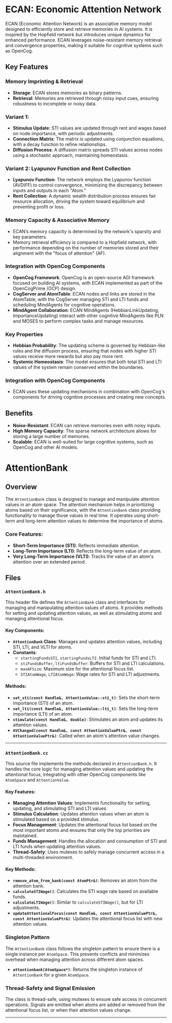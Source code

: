 # ECAN: Economic Attention Network

ECAN (Economic Attention Network) is an associative memory model designed to efficiently store and retrieve memories in AI systems. It is inspired by the Hopfield network but introduces unique dynamics for enhanced performance. ECAN leverages noise-resistant memory retrieval and convergence properties, making it suitable for cognitive systems such as OpenCog.

## Key Features

### Memory Imprinting & Retrieval
- **Storage**: ECAN stores memories as binary patterns.
- **Retrieval**: Memories are retrieved through noisy input cues, ensuring robustness to incomplete or noisy data.

### Variant 1: 
- **Stimulus Update**: STI values are updated through rent and wages based on node importance, with periodic adjustments.
- **Connection Matrix**: The matrix is updated using conjunction equations, with a decay function to refine relationships.
- **Diffusion Process**: A diffusion matrix spreads STI values across nodes using a stochastic approach, maintaining homeostasis.

### Variant 2: Lyapunov Function and Rent Collection
- **Lyapunov Function**: The network employs the Lyapunov function (AVDIFF) to control convergence, minimizing the discrepancy between inputs and outputs in each "Atom."
- **Rent Collection**: A dynamic wealth distribution process ensures fair resource allocation, driving the system toward equilibrium and preventing profit or loss.

### Memory Capacity & Associative Memory
- ECAN’s memory capacity is determined by the network's sparsity and key parameters.
- Memory retrieval efficiency is compared to a Hopfield network, with performance depending on the number of memories stored and their alignment with the "focus of attention" (AF).

### Integration with OpenCog Components
- **OpenCog Framework**: OpenCog is an open-source AGI framework focused on building AI systems, with ECAN implemented as part of the OpenCogPrime (OCP) design.
- **CogServer and AtomTable**: ECAN nodes and links are stored in the AtomTable, with the CogServer managing STI and LTI funds and scheduling MindAgents for cognitive operations.
- **MindAgent Collaboration**: ECAN MindAgents (HebbianLinkUpdating, ImportanceUpdating) interact with other cognitive MindAgents like PLN and MOSES to perform complex tasks and manage resources.

### Key Properties
- **Hebbian Probability**: The updating scheme is governed by Hebbian-like rules and the diffusion process, ensuring that nodes with higher STI values receive more rewards but also pay more rent.
- **Systemic Homeostasis**: The model ensures that both total STI and LTI values of the system remain conserved within the boundaries.

### Integration with OpenCog Components
- ECAN uses these updating mechanisms in combination with OpenCog's components for driving cognitive processes and creating new concepts.

## Benefits
- **Noise-Resistant**: ECAN can retrieve memories even with noisy inputs.
- **High Memory Capacity**: The sparse network architecture allows for storing a large number of memories.
- **Scalable**: ECAN is well-suited for large cognitive systems, such as OpenCog and other AI models.









# AttentionBank

## Overview

The `AttentionBank` class is designed to manage and manipulate attention values in an atom space. The attention mechanism helps in prioritizing atoms based on their significance, with the `AttentionBank` class providing functionality to manage those values in real time. It operates using short-term and long-term attention values to determine the importance of atoms.

### Core Features:
- **Short-Term Importance (STI)**: Reflects immediate attention.
- **Long-Term Importance (LTI)**: Reflects the long-term value of an atom.
- **Very Long-Term Importance (VLTI)**: Tracks the value of an atom's attention over an extended period.

## Files

### `AttentionBank.h`

This header file defines the `AttentionBank` class and interfaces for managing and manipulating attention values of atoms. It provides methods for setting and updating attention values, as well as stimulating atoms and managing attentional focus.

#### Key Components:
- **`AttentionBank` Class**: Manages and updates attention values, including STI, LTI, and VLTI for atoms.
- **Constants**:
  - `startingFundsSTI`, `startingFundsLTI`: Initial funds for STI and LTI.
  - `stiFundsBuffer`, `ltiFundsBuffer`: Buffers for STI and LTI calculations.
  - `maxAFSize`: Maximum size for the attentional focus list.
  - `STIAtomWage`, `LTIAtomWage`: Wage rates for STI and LTI adjustments.

#### Methods:
- **`set_sti(const Handle&, AttentionValue::sti_t)`**: Sets the short-term importance (STI) of an atom.
- **`set_lti(const Handle&, AttentionValue::lti_t)`**: Sets the long-term importance (LTI) of an atom.
- **`stimulate(const Handle&, double)`**: Stimulates an atom and updates its attention values.
- **`AVChanged(const Handle&, const AttentionValuePtr&, const AttentionValuePtr&)`**: Called when an atom's attention value changes.

---

### `AttentionBank.cc`

This source file implements the methods declared in `AttentionBank.h`. It handles the core logic for managing attention values and updating the attentional focus, integrating with other OpenCog components like `AtomSpace` and `AttentionValue`.

#### Key Features:
- **Managing Attention Values**: Implements functionality for setting, updating, and stimulating STI and LTI values.
- **Stimulus Calculation**: Updates attention values when an atom is stimulated based on a provided stimulus.
- **Focus Management**: Updates the attentional focus list based on the most important atoms and ensures that only the top priorities are maintained.
- **Funds Management**: Handles the allocation and consumption of STI and LTI funds when updating attention values.
- **Thread-Safety**: Uses mutexes to safely manage concurrent access in a multi-threaded environment.

#### Key Methods:
- **`remove_atom_from_bank(const AtomPtr&)`**: Removes an atom from the attention bank.
- **`calculateSTIWage()`**: Calculates the STI wage rate based on available funds.
- **`calculateLTIWage()`**: Similar to `calculateSTIWage()`, but for LTI adjustments.
- **`updateAttentionalFocus(const Handle&, const AttentionValuePtr&, const AttentionValuePtr&)`**: Updates the attentional focus list with new attention values.

### Singleton Pattern

The `AttentionBank` class follows the singleton pattern to ensure there is a single instance per `AtomSpace`. This prevents conflicts and minimizes overhead when managing attention across different atom spaces.

- **`attentionbank(AtomSpace*)`**: Returns the singleton instance of `AttentionBank` for a given `AtomSpace`.

### Thread-Safety and Signal Emission

The class is thread-safe, using mutexes to ensure safe access in concurrent operations. Signals are emitted when atoms are added or removed from the attentional focus list, or when their attention values change.

---

